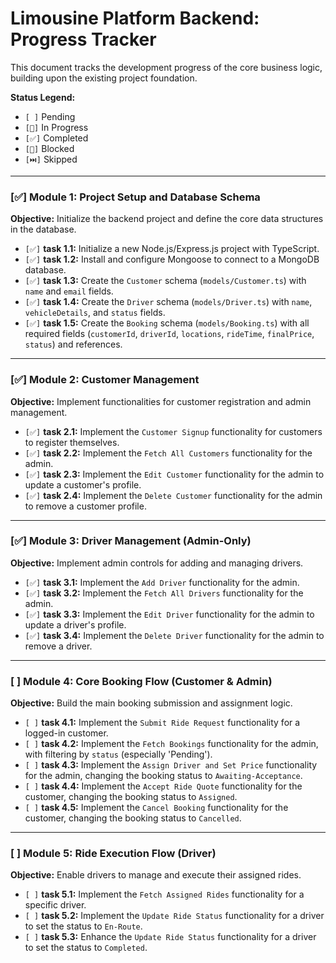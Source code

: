 # Limousine Platform Backend: Progress Tracker

This document tracks the development progress of the core business logic, building upon the existing project foundation.

**Status Legend:**
*   `[ ]` Pending
*   `[🔄]` In Progress
*   `[✅]` Completed
*   `[🚫]` Blocked
*   `[⏭️]` Skipped

---

### [✅] Module 1: Project Setup and Database Schema

**Objective:** Initialize the backend project and define the core data structures in the database.

*   `[✅]` **task 1.1:** Initialize a new Node.js/Express.js project with TypeScript.
*   `[✅]` **task 1.2:** Install and configure Mongoose to connect to a MongoDB database.
*   `[✅]` **task 1.3:** Create the `Customer` schema (`models/Customer.ts`) with `name` and `email` fields.
*   `[✅]` **task 1.4:** Create the `Driver` schema (`models/Driver.ts`) with `name`, `vehicleDetails`, and `status` fields.
*   `[✅]` **task 1.5:** Create the `Booking` schema (`models/Booking.ts`) with all required fields (`customerId`, `driverId`, `locations`, `rideTime`, `finalPrice`, `status`) and references.

---

### [✅] Module 2: Customer Management

**Objective:** Implement functionalities for customer registration and admin management.

*   `[✅]` **task 2.1:** Implement the `Customer Signup` functionality for customers to register themselves.
*   `[✅]` **task 2.2:** Implement the `Fetch All Customers` functionality for the admin.
*   `[✅]` **task 2.3:** Implement the `Edit Customer` functionality for the admin to update a customer's profile.
*   `[✅]` **task 2.4:** Implement the `Delete Customer` functionality for the admin to remove a customer profile.

---

### [✅] Module 3: Driver Management (Admin-Only)

**Objective:** Implement admin controls for adding and managing drivers.

*   `[✅]` **task 3.1:** Implement the `Add Driver` functionality for the admin.
*   `[✅]` **task 3.2:** Implement the `Fetch All Drivers` functionality for the admin.
*   `[✅]` **task 3.3:** Implement the `Edit Driver` functionality for the admin to update a driver's profile.
*   `[✅]` **task 3.4:** Implement the `Delete Driver` functionality for the admin to remove a driver.

---

### [ ] Module 4: Core Booking Flow (Customer & Admin)

**Objective:** Build the main booking submission and assignment logic.

*   `[ ]` **task 4.1:** Implement the `Submit Ride Request` functionality for a logged-in customer.
*   `[ ]` **task 4.2:** Implement the `Fetch Bookings` functionality for the admin, with filtering by `status` (especially 'Pending').
*   `[ ]` **task 4.3:** Implement the `Assign Driver and Set Price` functionality for the admin, changing the booking status to `Awaiting-Acceptance`.
*   `[ ]` **task 4.4:** Implement the `Accept Ride Quote` functionality for the customer, changing the booking status to `Assigned`.
*   `[ ]` **task 4.5:** Implement the `Cancel Booking` functionality for the customer, changing the booking status to `Cancelled`.

---

### [ ] Module 5: Ride Execution Flow (Driver)

**Objective:** Enable drivers to manage and execute their assigned rides.

*   `[ ]` **task 5.1:** Implement the `Fetch Assigned Rides` functionality for a specific driver.
*   `[ ]` **task 5.2:** Implement the `Update Ride Status` functionality for a driver to set the status to `En-Route`.
*   `[ ]` **task 5.3:** Enhance the `Update Ride Status` functionality for a driver to set the status to `Completed`.
